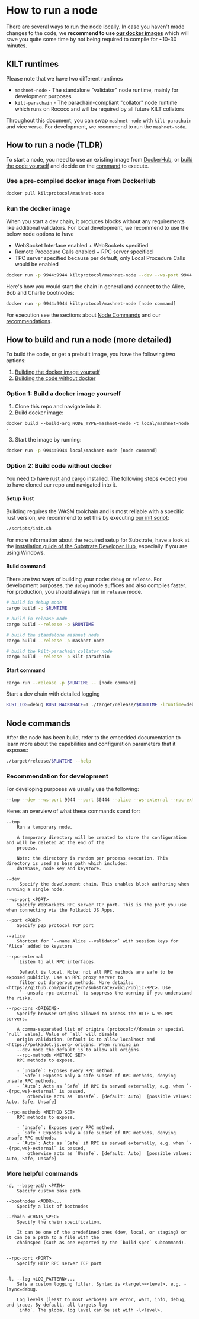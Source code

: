 # How to run a node

There are several ways to run the node locally.
In case you haven't made changes to the code, we **recommend to use [our docker images](https://hub.docker.com/r/kiltprotocol/mashnet-node)** which will save you quite some time by not being required to compile for ~10-30 minutes.

## KILT runtimes

Please note that we have two different runtimes
* `mashnet-node` - The standalone "validator" node runtime, mainly for development purposes
* `kilt-parachain` - The parachain-compliant "collator" node runtime which runs on Rococo and will be required by all future KILT collators

Throughout this document, you can swap `mashnet-node` with `kilt-parachain` and vice versa.
For development, we recommend to run the `mashnet-node`.

## How to run a node (TLDR)

To start a node, you need to use an existing image from [DockerHub](https://hub.docker.com/r/kiltprotocol/mashnet-node), or [build the code yourself](#option-2-build-code-without-docker) and decide on the [command](#node-commands) to execute.

### Use a pre-compiled docker image from DockerHub

```bash
docker pull kiltprotocol/mashnet-node
```
### Run the docker image

When you start a dev chain, it produces blocks without any requirements like additional validators.
For local development, we recommend to use the below node options to have 
* WebSocket Interface enabled + WebSockets specified 
* Remote Procedure Calls enabled + RPC server specified
* TPC server specified
because per default, only Local Procedure Calls would be enabled 

```bash
docker run -p 9944:9944 kiltprotocol/mashnet-node --dev --ws-port 9944 --ws-external --rpc-external --rpc-methods=unsafe
```

Here's how you would start the chain in general and connect to the Alice, Bob and Charlie bootnodes:

```bash
docker run -p 9944:9944 kiltprotocol/mashnet-node [node command]
```

For execution see the sections about [Node Commands](#node-commands) and our [recommendations](#recommendation-for-development).

## How to build and run a node (more detailed)

To build the code, or get a prebuilt image, you have the following two options:

1. [Building the docker image yourself](#option-1-build-a-docker-image-yourself)
2. [Building the code without docker](#option-2-build-code-without-docker)

### Option 1: Build a docker image yourself

1. Clone this repo and navigate into it.
2. Build docker image:

```
docker build --build-arg NODE_TYPE=mashnet-node -t local/mashnet-node .
```

3. Start the image by running:

```bash
docker run -p 9944:9944 local/mashnet-node [node command]
```

### Option 2: Build code without docker

You need to have [rust and cargo](https://doc.rust-lang.org/cargo/getting-started/installation.html) installed.
The following steps expect you to have cloned our repo and navigated into it.

#### Setup Rust

Building requires the WASM toolchain and is most reliable with a specific rust version, we recommend to set this by executing [our init script](../scripts/init.sh): 

```bash
./scripts/init.sh
```

For more information about the required setup for Substrate, have a look at the [installation guide of the Substrate Developer Hub](https://substrate.dev/docs/en/knowledgebase/getting-started/), especially if you are using Windows.

#### Build command

There are two ways of building your node: `debug` or `release`.
For development purposes, the `debug` mode suffices and also compiles faster.
For production, you should always run in `release` mode.

```bash
# build in debug mode
cargo build -p $RUNTIME

# build in release mode 
cargo build --release -p $RUNTIME

# build the standalone mashnet node
cargo build --release -p mashnet-node

# build the kilt-parachain collator node 
cargo build --release -p kilt-parachain
```

#### Start command

```bash
cargo run --release -p $RUNTIME -- [node command]
```

Start a dev chain with detailed logging

```bash
RUST_LOG=debug RUST_BACKTRACE=1 ./target/release/$RUNTIME -lruntime=debug --dev
```

## Node commands

After the node has been build, refer to the embedded documentation to learn more about the capabilities and configuration parameters that it exposes:

```bash
./target/release/$RUNTIME --help
```

### Recommendation for development

For developing purposes we usually use the following:

```bash
--tmp --dev --ws-port 9944 --port 30444 --alice --ws-external --rpc-external --rpc-cors all --rpc-methods=unsafe
```

Heres an overview of what these commands stand for:

```
--tmp
    Run a temporary node.

    A temporary directory will be created to store the configuration and will be deleted at the end of the
    process.

    Note: the directory is random per process execution. This directory is used as base path which includes:
    database, node key and keystore.

--dev
     Specify the development chain. This enables block authoring when running a single node.

--ws-port <PORT>
    Specify WebSockets RPC server TCP port. This is the port you use when connecting via the Polkadot JS Apps.

--port <PORT>
    Specify p2p protocol TCP port

--alice
    Shortcut for `--name Alice --validator` with session keys for `Alice` added to keystore

--rpc-external
     Listen to all RPC interfaces.

     Default is local. Note: not all RPC methods are safe to be exposed publicly. Use an RPC proxy server to
     filter out dangerous methods. More details: <https://github.com/paritytech/substrate/wiki/Public-RPC>. Use
     `--unsafe-rpc-external` to suppress the warning if you understand the risks.

--rpc-cors <ORIGINS>
    Specify browser Origins allowed to access the HTTP & WS RPC servers.

    A comma-separated list of origins (protocol://domain or special `null` value). Value of `all` will disable
    origin validation. Default is to allow localhost and <https://polkadot.js.org> origins. When running in
    --dev mode the default is to allow all origins.
    --rpc-methods <METHOD SET>
    RPC methods to expose.

    - `Unsafe`: Exposes every RPC method.
    - `Safe`: Exposes only a safe subset of RPC methods, denying unsafe RPC methods.
    - `Auto`: Acts as `Safe` if RPC is served externally, e.g. when `--{rpc,ws}-external` is passed,
        otherwise acts as `Unsafe`. [default: Auto]  [possible values: Auto, Safe, Unsafe]

--rpc-methods <METHOD SET>
    RPC methods to expose.

    - `Unsafe`: Exposes every RPC method.
    - `Safe`: Exposes only a safe subset of RPC methods, denying unsafe RPC methods.
    - `Auto`: Acts as `Safe` if RPC is served externally, e.g. when `--{rpc,ws}-external` is passed,
        otherwise acts as `Unsafe`. [default: Auto]  [possible values: Auto, Safe, Unsafe]
```

### More helpful commands

```
-d, --base-path <PATH>
    Specify custom base path

--bootnodes <ADDR>...
    Specify a list of bootnodes

--chain <CHAIN_SPEC>
    Specify the chain specification.

    It can be one of the predefined ones (dev, local, or staging) or it can be a path to a file with the
    chainspec (such as one exported by the `build-spec` subcommand).


--rpc-port <PORT>
    Specify HTTP RPC server TCP port


-l, --log <LOG_PATTERN>...
    Sets a custom logging filter. Syntax is <target>=<level>, e.g. -lsync=debug.

    Log levels (least to most verbose) are error, warn, info, debug, and trace. By default, all targets log
    `info`. The global log level can be set with -l<level>.
```
